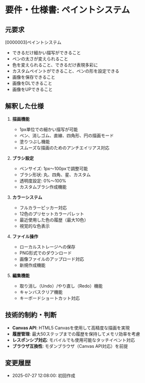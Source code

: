# 要件・仕様書: ペイントシステム

## 元要求
[0000003]ペイントシステム
- できるだけ細かい描写ができること
- ペンの太さが変えられること
- 色を変えられること、できるだけ表現多彩に
- カスタムペイントができること、ペンの形を設定できる
- 画像を保存できること
- 画像をDLできること
- 画像をUPできること

## 解釈した仕様
1. **描画機能**
   - 1px単位での細かい描写が可能
   - ペン、消しゴム、直線、四角形、円の描画モード
   - 塗りつぶし機能
   - スムーズな描画のためのアンチエイリアス対応

2. **ブラシ設定**
   - ペンサイズ: 1px〜100pxで調整可能
   - ブラシ形状: 丸、四角、星、カスタム
   - 透明度設定: 0%〜100%
   - カスタムブラシ作成機能

3. **カラーシステム**
   - フルカラーピッカー対応
   - 12色のプリセットカラーパレット
   - 最近使用した色の履歴（最大10色）
   - 視覚的な色表示

4. **ファイル操作**
   - ローカルストレージへの保存
   - PNG形式でのダウンロード
   - 画像ファイルのアップロード対応
   - 新規作成機能

5. **編集機能**
   - 取り消し（Undo）/やり直し（Redo）機能
   - キャンバスクリア機能
   - キーボードショートカット対応

## 技術的制約・判断
- **Canvas API**: HTML5 Canvasを使用して高精度な描画を実現
- **履歴管理**: 最大50ステップまでの履歴を保持してメモリ効率を考慮
- **レスポンシブ対応**: モバイルでも使用可能なタッチイベント対応
- **ブラウザ互換性**: モダンブラウザ（Canvas API対応）を前提

## 変更履歴
- 2025-07-27 12:08:00: 初回作成